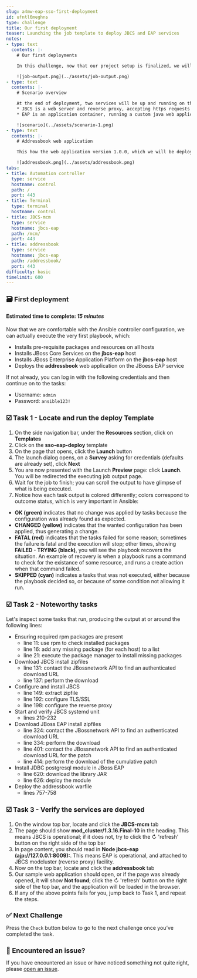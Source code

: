 ```yaml
---
slug: a4mw-eap-sso-first-deployment
id: ufntl6meghns
type: challenge
title: Our first deployment
teaser: Launching the job template to deploy JBCS and EAP services
notes:
- type: text
  contents: |-
    # Our first deployments

    In this challenge, now that our project setup is finalized, we will start our first deployment.

    ![job-output.png](../assets/job-output.png)
- type: text
  contents: |-
    # Scenario overview

    At the end of deployment, two services will be up and running on the `jbcs-eap` node:
    * JBCS is a web server and reverse proxy, accepting https requests and proxying down to EAP
    * EAP is an application container, running a custom java web application called *addressbook*

    ![scenario](../assets/scenario-1.png)
- type: text
  contents: |-
    # Addressbook web application

    This how the web application version 1.0.0, which we will be deploying in JBoss EAP, looks like:

    ![addressbook.png](../assets/addressbook.png)
tabs:
- title: Automation controller
  type: service
  hostname: control
  path: /
  port: 443
- title: Terminal
  type: terminal
  hostname: control
- title: JBCS-mcm
  type: service
  hostname: jbcs-eap
  path: /mcm/
  port: 443
- title: addressbook
  type: service
  hostname: jbcs-eap
  path: /addressbook/
  port: 443
difficulty: basic
timelimit: 600
---
```

🗃️ First deployment
===
#### Estimated time to complete: *15 minutes*<p>

Now that we are comfortable with the Ansible controller configuration, we can actually execute the very first playbook, which:

* Installs pre-requisite packages and resources on all hosts
* Installs JBoss Core Services on the **jbcs-eap** host
* Installs JBoss Enterprise Application Platform on the **jbcs-eap** host
* Deploys the **addressbook** web application on the JBoess EAP service

If not already, you can log in with the following credentials and then continue on to the tasks:

* Username: `admin`
* Password: `ansible123!`

☑️ Task 1 - Locate and run the deploy Template
===

1. On the side navigation bar, under the **Resources** section, click on **Templates**
2. Click on the **sso-eap-deploy** template
3. On the page that opens, click the **Launch** button
4. The launch dialog opens, on a **Survey** asking for credentials (defaults are already set), click **Next**
5. You are now presented with the Launch **Preview** page: click **Launch**. You will be redirected the executing job output page.
6. Wait for the job to finish; you can scroll the output to have glimpse of what is being executed.
7. Notice how each task output is colored differently; colors correspond to outcome status, which is very important in Ansible:
 * **OK (green)** indicates that no change was applied by tasks because the configuration was already found as expected.
 * **CHANGED (yellow)** indicates that the wanted configuration has been applied, thus generating a change.
 * **FATAL (red)** indicates that the tasks failed for some reason; sometimes the failure is fatal and the execution will stop; other times, showing **FAILED - TRYING (black)**, you will see the playbook recovers the situation. An example of recovery is when a playbook runs a command to check for the existance of some resource, and runs a create action when that command failed.
 * **SKIPPED (cyan)** indicates a tasks that was not executed, either because the playbook decided so, or because of some condition not allowing it run.


☑️ Task 2 - Noteworthy tasks
===

Let's inspect some tasks that run, producing the output at or around the following lines:

* Ensuring required rpm packages are present
  * line 11: use rpm to check installed packages
  * line 16: add any missing package (for each host) to a list
  * line 21: execute the package manager to install missing packages
* Download JBCS install zipfiles
  * line 131: contact the JBossnetwork API to find an authenticated download URL
  * line 137: perform the download
* Configure and install JBCS
  * line 149: extract zipfile
  * line 192: configure TLS/SSL
  * line 198: configure the reverse proxy
* Start and verify JBCS systemd unit
  * lines 210-232
* Download JBoss EAP install zipfiles
  * line 324: contact the JBossnetwork API to find an authenticated download URL
  * line 334: perform the download
  * line 401: contact the JBossnetwork API to find an authenticated download URL for the patch
  * line 414: perform the download of the cumulative patch
* Install JDBC postgresql module in JBoss EAP
  * line 620: download the library JAR
  * line 626: deploy the module
* Deploy the addressbook warfile
  * lines 757-758


☑️ Task 3 - Verify the services are deployed
===

1. On the window top bar, locate and click the **JBCS-mcm** tab
2. The page should show **mod_cluster/1.3.16.Final-10** in the heading. This means JBCS is operational; if it does not, try to click the ↻ 'refresh' button on the right side of the top bar
3. In page content, you should read in **Node jbcs-eap (ajp://127.0.0.1:8009):**. This means EAP is operational, and attached to JBCS modcluster (reverse proxy) facility.
4. Now on the top bar, locate and click the **addressbook** tab
5. Our sample web application should open, or if the page was already opened, it will show **Not found**; click the ↻ 'refresh' button on the right side of the top bar, and the application will be loaded in the browser.
6. If any of the above points fails for you, jump back to Task 1, and repeat the steps.


✅ Next Challenge
===
Press the `Check` button below to go to the next challenge once you’ve completed the task.


🐛 Encountered an issue?
====

If you have encountered an issue or have noticed something not quite right, please [open an issue](https://github.com/ansible-middleware/instruqt/issues/new?labels=a4mw-eap-sso&title=Issue+with+Deploy+Red+Hat+Single+Sign-On+with+Ansible+for+Middleware+collections+slug+ID:+a4mw-eap-sso-first-deployment&assignees=guidograzioli).

<style type="text/css" rel="stylesheet">
  .lightbox {
    display: none;
    position: fixed;
    justify-content: center;
    align-items: center;
    z-index: 999;
    top: 0;
    left: 0;
    right: 0;
    bottom: 0;
    padding: 1rem;
    background: rgba(0, 0, 0, 0.8);
    margin-left: auto;
    margin-right: auto;
    margin-top: auto;
    margin-bottom: auto;
  }
  .lightbox:target {
    display: flex;
  }
  .lightbox img {
    /* max-height: 100% */
    max-width: 60%;
    max-height: 60%;
  }
  img {
    display: block;
    margin-left: auto;
    margin-right: auto;
  }
  h1 {
    font-size: 18px;
  }
    h2 {
    font-size: 16px;
    font-weight: 600
  }
    h3 {
    font-size: 14px;
    font-weight: 600
  }
  p span {
    font-size: 14px;
  }
  ul li span {
    font-size: 14px
  }
</style>
